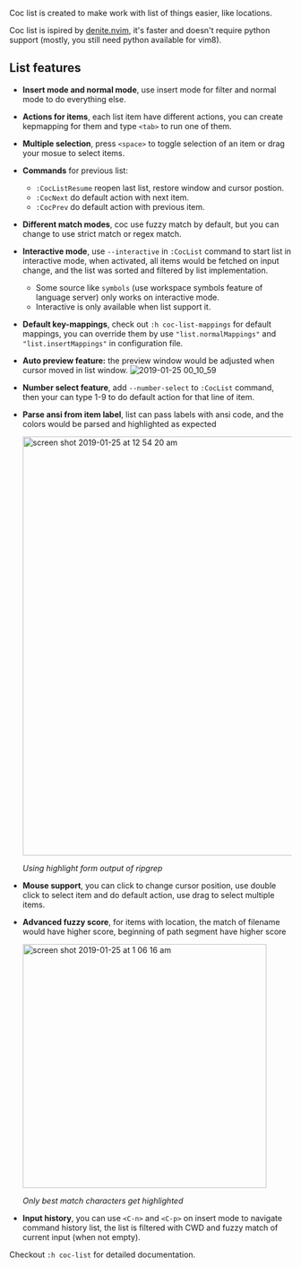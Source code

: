 Coc list is created to make work with list of things easier, like locations.

Coc list is ispired by [denite.nvim](https://github.com/Shougo/denite.nvim), it's faster and doesn't require python support (mostly, you still need python available for vim8).

## List features

- **Insert mode and normal mode**, use insert mode for filter and normal mode to do everything else.
- **Actions for items**, each list item have different actions, you can create kepmapping for them and type `<tab>` to run one of them.
- **Multiple selection**, press `<space>` to toggle selection of an item or drag your mosue to select items.
- **Commands** for previous list:
   - `:CocListResume` reopen last list, restore window and cursor postion.
   - `:CocNext` do default action with next item.
   - `:CocPrev` do default action with previous item.
- **Different match modes**, coc use fuzzy match by default, but you can change to use strict match or regex match.
- **Interactive mode**, use `--interactive` in `:CocList` command to start list in interactive mode, when activated, all items would be fetched on input change, and the list was sorted and filtered by list implementation. 
  - Some source like `symbols` (use workspace symbols feature of language server) only works on interactive mode.
  - Interactive is only available when list support it.
- **Default key-mappings**, check out `:h coc-list-mappings` for default mappings, you can override them by use `"list.normalMappings"` and `"list.insertMappings"` in configuration file.
- **Auto preview feature:** the preview window would be adjusted when cursor moved in list window.
    ![2019-01-25 00_10_59](https://user-images.githubusercontent.com/251450/51693855-af22db80-203a-11e9-9bfe-a62cc49df23f.gif)

- **Number select feature**, add `--number-select` to `:CocList` command, then your can type 1-9 to do default action for that line of item.
- **Parse ansi from item label**, list can pass labels with ansi code, and the colors would be parsed and highlighted as expected

    <img width="747" alt="screen shot 2019-01-25 at 12 54 20 am" src="https://user-images.githubusercontent.com/251450/51694446-ca421b00-203b-11e9-9ee6-bd0259252f48.png">
    
    _Using highlight form output of ripgrep_

- **Mouse support**, you can click to change cursor position, use double click to select item and do default action, use drag to select multiple items.

- **Advanced fuzzy score**, for items with location, the match of filename would have higher score, beginning of path segment have higher score

   <img width="435" alt="screen shot 2019-01-25 at 1 06 16 am" src="https://user-images.githubusercontent.com/251450/51695213-759f9f80-203d-11e9-97bf-aeae5a09fdc5.png">

   _Only best match characters get highlighted_

- **Input history**, you can use `<C-n>` and `<C-p>` on insert mode to navigate command history list, the list is filtered with CWD and fuzzy match of current input (when not empty).

Checkout `:h coc-list` for detailed documentation.